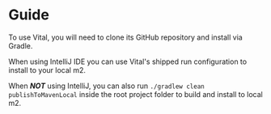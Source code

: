 # Guide
To use Vital, you will need to clone its GitHub repository and install via Gradle.  

When using IntelliJ IDE you can use Vital's shipped run configuration to install to your local m2.  

When _**NOT**_ using IntelliJ, you can also run `./gradlew clean publishToMavenLocal` inside the root project folder to build and install to local m2.